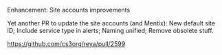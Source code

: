 Enhancement: Site accounts improvements

Yet another PR to update the site accounts (and Mentix):
New default site ID;
Include service type in alerts;
Naming unified;
Remove obsolete stuff.

https://github.com/cs3org/reva/pull/2599
